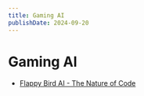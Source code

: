 ```yaml
---
title: Gaming AI
publishDate: 2024-09-20
---
```


# Gaming AI

- [Flappy Bird AI - The Nature of Code](the-nature-of-code.md#flappy-bird-ai)
